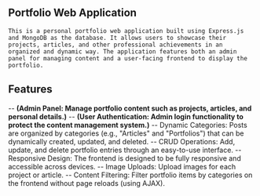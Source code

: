 ## Portfolio Web Application

    This is a personal portfolio web application built using Express.js and MongoDB as the database. It allows users to showcase their projects, articles, and other professional achievements in an organized and dynamic way. The application features both an admin panel for managing content and a user-facing frontend to display the portfolio.

## Features

-- **(Admin Panel: Manage portfolio content such as projects, articles, and personal details.)**
-- **(User Authentication: Admin login functionality to protect the content management system.)**
-- Dynamic Categories: Posts are organized by categories (e.g., "Articles" and "Portfolios") that can be dynamically created, updated, and deleted.
-- CRUD Operations: Add, update, and delete portfolio entries through an easy-to-use interface.
-- Responsive Design: The frontend is designed to be fully responsive and accessible across devices.
-- Image Uploads: Upload images for each project or article.
-- Content Filtering: Filter portfolio items by categories on the frontend without page reloads (using AJAX).
